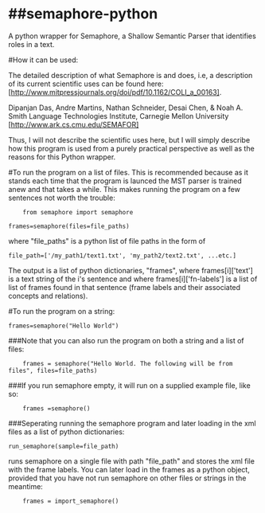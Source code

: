 ##semaphore-python
================

A python wrapper for Semaphore, a Shallow Semantic Parser that identifies roles in a text.

#How it can be used:

The detailed description of what Semaphore is and does, i.e, a description of its current scientific uses can be found here: [http://www.mitpressjournals.org/doi/pdf/10.1162/COLI_a_00163].

Dipanjan Das, Andre Martins, Nathan Schneider, Desai Chen, & Noah A. Smith Language Technologies Institute, Carnegie Mellon University [http://www.ark.cs.cmu.edu/SEMAFOR]

Thus, I will not describe the scientific uses here, but I will simply describe how this program is used from a purely practical perspective as well as the reasons for this Python wrapper.

#To run the program on a list of files.
This is recommended because as it stands each time that the program is launced the MST parser is trained anew and that takes a while. This makes running the program on a few sentences not worth the trouble:

     	from semaphore import semaphore

	frames=semaphore(files=file_paths)

where "file_paths" is a python list of file paths in the form of

	file_path=['/my_path1/text1.txt', 'my_path2/text2.txt', ...etc.]

The output is a list of python dictionaries, "frames", where frames[i]['text'] is a text string of the i's sentence and where frames[i]['fn-labels'] is a list of list of frames found in that sentence (frame labels and their associated concepts and relations).

#To run the program on a string:

	frames=semaphore("Hello World")

###Note that you can also run the program on both a string and a list of files:

      	frames = semaphore("Hello World. The following will be from files", files=file_paths)

###If you run semaphore empty, it will run on a supplied example file, like so:

    	frames =semaphore()

###Seperating running the semaphore program and later loading in the xml files as a list of python dictionaries:

	run_semaphore(sample=file_path)

runs semaphore on a single file with path "file_path" and stores the xml file with the frame labels. You can later load in the frames as a python object, provided that you have not run semaphore on other files or strings in the meantime:

     	frames = import_semaphore()
